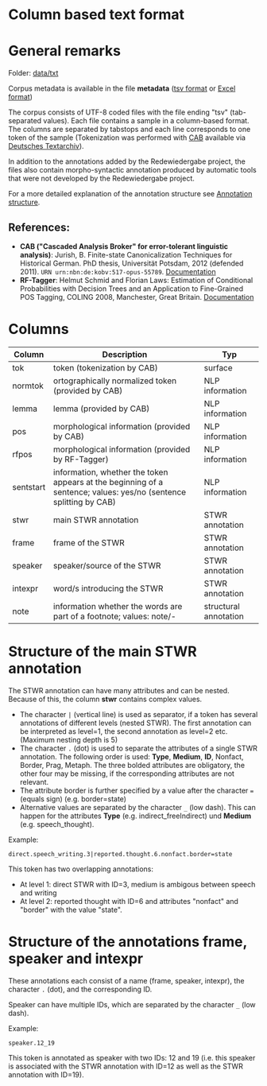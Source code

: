 # Column based text format 

# General remarks

Folder: [data/txt](../../data/main/txt)

Corpus metadata is available in the file **metadata** ([tsv format](../../data/main/txt/metadata.tsv) or [Excel format](../../data/main/txt/metadata.xlsx))

The corpus consists of UTF-8 coded files with the file ending "tsv" (tab-separated values). Each file contains a sample in a column-based format. The columns are separated by tabstops and each line corresponds to one token of the sample (Tokenization was performed with [CAB](https://kaskade.dwds.de/demo/cab/file) available via [Deutsches Textarchiv](http://www.deutschestextarchiv.de)).

In addition to the annotations added by the Redewiedergabe project, the files also contain morpho-syntactic annotation produced by automatic tools that were not developed by the Redewiedergabe project.

For a more detailed explanation of the annotation structure see [Annotation structure](annotation_structure.md). 

## References:  
* **CAB ("Cascaded Analysis Broker" for error-tolerant linguistic analysis)**: Jurish, B. Finite-state Canonicalization Techniques for Historical German. PhD thesis, Universität Potsdam, 2012 (defended 2011). `URN urn:nbn:de:kobv:517-opus-55789`. [Documentation](http://odo.dwds.de/~moocow/software/DTA-CAB)    
* **RF-Tagger**: Helmut Schmid and Florian Laws: Estimation of Conditional Probabilities with Decision Trees and an Application to Fine-Grained POS Tagging, COLING 2008, Manchester, Great Britain. [Documentation](http://www.cis.uni-muenchen.de/~schmid/tools/RFTagger/)

# Columns

| Column | Description                                                                                        | Typ                       |
|-----------|-----------------------------------------------------------------------------------------------------|---------------------------|
| tok       | token (tokenization by CAB)                                                                        | surface |
| normtok   | ortographically normalized token (provided by CAB)                                           | NLP information           |
| lemma     | lemma (provided by CAB)                                                                        | NLP information           |
| pos       | morphological information (provided by CAB)                                                   | NLP information           |
| rfpos     | morphological information (provided by RF-Tagger)                                             | NLP information           |
| sentstart | information, whether the token appears at the beginning of a sentence; values: yes/no (sentence splitting by CAB) | NLP information           |
| stwr      | main STWR annotation                                                       | STWR annotation|
| frame     | frame of the STWR                                                                               | STWR annotation |
| speaker   | speaker/source of the STWR| STWR annotation |
| intexpr   | word/s introducing the STWR                                                                         | STWR annotation |
| note | information whether the words are part of a footnote; values: note/-                                                                        | structural annotation |

# Structure of the main STWR annotation
The STWR annotation can have many attributes and can be nested. Because of this, the column **stwr** contains complex values.

* The character `|` (vertical line) is used as separator, if a token has several annotations of different levels (nested STWR). The first annotation can be interpreted as level=1, the second annotation as level=2 etc. (Maximum nesting depth is 5)
* The character `.` (dot) is used to separate the attributes of a single STWR annotation. The following order is used: **Type**, **Medium**, **ID**, Nonfact, Border, Prag, Metaph. The three bolded attributes are obligatory, the other four may be missing, if the corresponding attributes are not relevant.
* The attribute border is further specified by a value after the character `=` (equals sign) (e.g. border=state)
* Alternative values are separated by the character `_` (low dash). This can happen for the attributes **Type** (e.g. indirect_freeIndirect) und **Medium** (e.g. speech_thought).

Example:

`direct.speech_writing.3|reported.thought.6.nonfact.border=state`

This token has two overlapping annotations:
* At level 1: direct STWR with ID=3, medium is ambigous between speech and writing
* At level 2: reported thought with ID=6 and attributes "nonfact" and "border" with the value "state".

# Structure of the annotations frame, speaker and intexpr
These annotations each consist of a name (frame, speaker, intexpr), the character `.` (dot), and the corresponding ID.

Speaker can have multiple IDs, which are separated by the character `_` (low dash).

Example:

`speaker.12_19`

This token is annotated as speaker with two IDs: 12 and 19 (i.e. this speaker is associated with the STWR annotation with ID=12 as well as the STWR annotation with ID=19).



